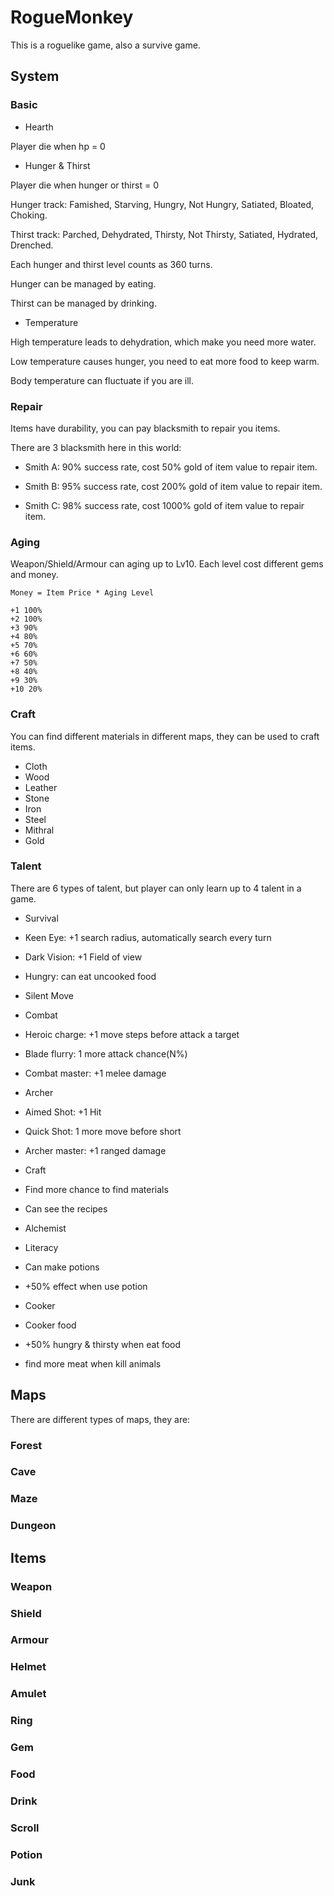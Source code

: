 RogueMonkey
===========

This is a roguelike game, also a survive game.

## System

### Basic

* Hearth

Player die when hp = 0

* Hunger & Thirst

Player die when hunger or thirst = 0

Hunger track: Famished, Starving, Hungry, Not Hungry, Satiated, Bloated, Choking. 

Thirst track: Parched, Dehydrated, Thirsty, Not Thirsty, Satiated, Hydrated, Drenched. 

Each hunger and thirst level counts as 360 turns.

Hunger can be managed by eating.

Thirst can be managed by drinking.

* Temperature

High temperature leads to dehydration, which make you need more water.

Low temperature causes hunger, you need to eat more food to keep warm.

Body temperature can fluctuate if you are ill.


### Repair

Items have durability, you can pay blacksmith to repair you items. 

There are 3 blacksmith here in this world:

* Smith A: 90% success rate, cost 50% gold of item value to repair item.

* Smith B: 95% success rate, cost 200% gold of item value to repair item.

* Smith C: 98% success rate, cost 1000% gold of item value to repair item.

### Aging

Weapon/Shield/Armour can aging up to Lv10. Each level cost different gems and money.

`Money = Item Price * Aging Level`

    +1 100%
    +2 100%
    +3 90%
    +4 80%
    +5 70%
    +6 60%
    +7 50%
    +8 40%
    +9 30%
    +10 20%

### Craft

You can find different materials in different maps, they can be used to craft items.

* Cloth
* Wood
* Leather
* Stone
* Iron
* Steel
* Mithral
* Gold

### Talent
There are 6 types of talent, but player can only learn up to 4 talent in a game.

* Survival
 * Keen Eye: +1 search radius, automatically search every turn
 * Dark Vision: +1 Field of view
 * Hungry: can eat uncooked food
 * Silent Move
 
* Combat
 * Heroic charge: +1 move steps before attack a target
 * Blade flurry: 1 more attack chance(N%)
 * Combat master: +1 melee damage
 
* Archer
 * Aimed Shot: +1 Hit
 * Quick Shot: 1 more move before short
 * Archer master: +1 ranged damage
 
* Craft
 * Find more chance to find materials
 * Can see the recipes
 
* Alchemist
 * Literacy
 * Can make potions
 * +50% effect when use potion
 
* Cooker
 * Cooker food
 * +50% hungry & thirsty when eat food
 * find more meat when kill animals
 


## Maps
There are different types of maps, they are:

### Forest

### Cave

### Maze

### Dungeon

## Items

### Weapon
### Shield
### Armour
### Helmet
### Amulet
### Ring
### Gem
### Food
### Drink
### Scroll
### Potion
### Junk